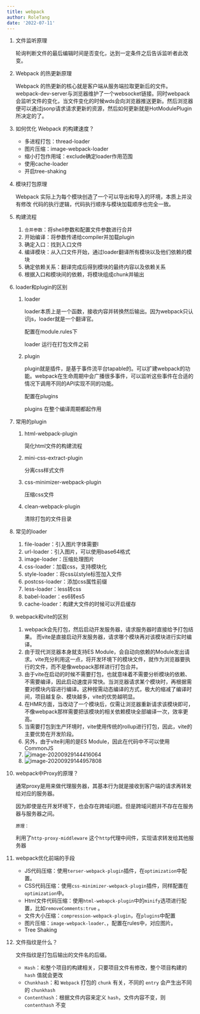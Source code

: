 ```yaml
---
title: webpack
author: RoleTang
date: '2022-07-11'
---
```


1. 文件监听原理

   轮询判断文件的最后编辑时间是否变化，达到一定条件之后告诉监听者此改变。

2. Webpack 的热更新原理

   Webpack 的热更新的核心就是客户端从服务端拉取更新后的文件。webpack-dev-server与浏览器维护了一个websocket链接。同时webpack会监听文件的变化，当文件变化的时候wds会向浏览器推送更新。然后浏览器便可以通过jsonp请求请求更新的资源，然后如何更新就是HotModulePlugin所决定的了。

3. 如何优化 Webpack 的构建速度？

   - 多进程打包：thread-loader
   - 图片压缩：image-webpack-loader
   - 缩小打包作用域：exclude确定loader作用范围
   - 使用cache-loader
   - 开启tree-shaking

4. 模块打包原理

   Webpack 实际上为每个模块创造了一个可以导出和导入的环境，本质上并没有修改 代码的执行逻辑，代码执行顺序与模块加载顺序也完全一致。

5. 构建流程

   1. `合并参数`：将shell参数和配置文件参数进行合并
   2. 开始编译：将参数传递给compiler并加载plugin
   3. 确定入口：找到入口文件
   4. 编译模块：从入口文件开始，通过loader翻译所有模块以及他们依赖的模块
   5. 确定依赖关系：翻译完成后得到模块的最终内容以及依赖关系
   6. 根据入口和模块间的依赖，将模块组成chunk并输出

6. loader和plugin的区别

   1. loader

      loader本质上是一个函数，接收内容并转换然后输出。因为webpack只认识js，loader就是一个翻译官。

      配置在module.rules下

      loader 运行在打包文件之前

   2. plugin

      plugin就是插件，是基于事件流平台tapable的。可以扩建webpack的功能。webpack在生命周期中会广播很多事件，可以监听这些事件在合适的情况下调用不同的API实现不同的功能。

      配置在plugins

      plugins 在整个编译周期都起作用

7. 常用的plugin

   1. html-webpack-plugin

      简化html文件的构建流程

   2. mini-css-extract-plugin

      分离css样式文件

   3. css-minimizer-webpack-plugin

      压缩css文件

   4. clean-webpack-plugin

      清除打包的文件目录

8. 常见的loader

   1. file-loader：引入图片字体需要l
   2. url-loader：引入图片，可以使用base64格式
   3. image-loader：压缩处理图片
   4. css-loader：加载css，支持模块化
   5. style-loader：将css以style标签加入文件
   6. postcss-loader：添加css属性前缀
   7. less-loader：less转css
   8. babel-loader：es6转es5
   9. cache-loader：构建大文件的时候可以开启缓存

9. webpack和vite的区别

   1. webpack会先打包，然后启动开发服务器，请求服务器时直接给予打包结果。 而vite是直接启动开发服务器，请求哪个模块再对该模块进行实时编译。
   2. 由于现代浏览器本身就支持ES Module，会自动向依赖的Module发出请求。vite充分利用这一点，将开发环境下的模块文件，就作为浏览器要执行的文件，而不是像webpack那样进行打包合并。
   3. 由于vite在启动的时候不需要打包，也就意味着不需要分析模块的依赖、不需要编译，因此启动速度非常快。当浏览器请求某个模块时，再根据需要对模块内容进行编译。这种按需动态编译的方式，极大的缩减了编译时间，项目越复杂、模块越多，vite的优势越明显。
   4. 在HMR方面，当改动了一个模块后，仅需让浏览器重新请求该模块即可，不像webpack那样需要把该模块的相关依赖模块全部编译一次，效率更高。
   5. 当需要打包到生产环境时，vite使用传统的rollup进行打包，因此，vite的主要优势在开发阶段。
   6. 另外，由于vite利用的是ES Module，因此在代码中不可以使用CommonJS
   7. ![image-20200929144416064](https://p3-juejin.byteimg.com/tos-cn-i-k3u1fbpfcp/9fae07439b6c478f92d7033eb627c11e~tplv-k3u1fbpfcp-zoom-in-crop-mark:1304:0:0:0.awebp)
   8. ![image-20200929144957808](https://p3-juejin.byteimg.com/tos-cn-i-k3u1fbpfcp/614f50eeed37481894341ade9d0802b6~tplv-k3u1fbpfcp-zoom-in-crop-mark:1304:0:0:0.awebp)

10. webpack中Proxy的原理？

    通常proxy是用来做代理服务器，其基本行为就是接收到客户端的请求再转发给对应的服务器。

    因为即使是在开发环境下，也会存在跨域问题。但是跨域问题并不存在在服务器与服务器之间。

    `原理：`

    利用了`http-proxy-middleware` 这个`http`代理中间件，实现请求转发给其他服务器

11. webpack优化前端的手段

    - JS代码压缩：使用`terser-webpack-plugin`插件，在`optimization`中配置。
    - CSS代码压缩：使用``css-minimizer-webpack-plugin``插件，同样配置在`optimization`中。
    - Html文件代码压缩：使用``html-webapck-plugin``中的`minify`选项进行配置，比如`removeComments:true` 。
    - 文件大小压缩：`compression-webpack-plugin`，在`plugins`中配置
    - 图片压缩：``image-webpack-loader、``，配置在rules中，对应图片。
    - Tree Shaking

12. 文件指纹是什么？

    文件指纹是打包后输出的文件名的后缀。

    - `Hash`：和整个项目的构建相关，只要项目文件有修改，整个项目构建的 `hash` 值就会更改
    - `Chunkhash`：和 `Webpack` 打包的 `chunk` 有关，不同的 `entry` 会产生出不同的 `chunkhash`
    - `Contenthash`：根据文件内容来定义 `hash`，文件内容不变，则 `contenthash` 不变